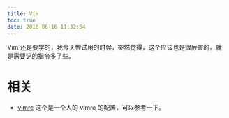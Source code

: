 ```yaml
---
title: Vim
toc: true
date: 2018-06-16 11:32:54
---
```

Vim 还是要学的，我今天尝试用的时候，突然觉得，这个应该也是很厉害的，就是需要记的指令多了些。









# 相关

* [vimrc](https://gist.github.com/keelii/1aab5f9aa5b47afa651c7fc84b8e9875) 这个是一个人的 vimrc 的配置，可以参考一下。